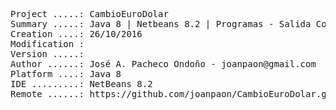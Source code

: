 <pre>

Project .....: CambioEuroDolar
Summary .....: Java 8 | Netbeans 8.2 | Programas - Salida Consola #04
Creation ....: 26/10/2016
Modification : 
Version .....: 
Author ......: José A. Pacheco Ondoño - joanpaon@gmail.com
Platform ....: Java 8
IDE .........: NetBeans 8.2
Remote ......: https://github.com/joanpaon/CambioEuroDolar.git

</pre>
